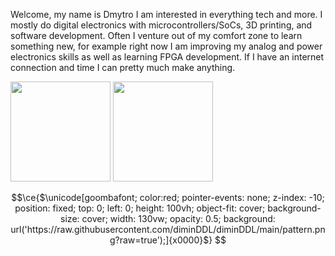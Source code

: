 Welcome, my name is Dmytro I am interested in everything tech and more. I mostly do digital electronics with microcontrollers/SoCs, 3D printing, and software development. Often I venture out of my comfort zone to learn something new, for example right now I am improving my analog and power electronics skills as well as learning FPGA development. If I have an internet connection and time I can pretty much make anything.


<div>
  <img height="160px" src="https://github-readme-stats.vercel.app/api?username=diminDDL&show_icons=true&theme=codeSTACKr&count_private=true&hide_rank=true&line_height=21&PAT_1">
  <img height="160px" src="https://github-readme-stats.vercel.app/api/top-langs/?username=diminDDL&count_private=true&layout=compact&theme=codeSTACKr&langs_count=6&hide=html,objective-c,logos,processing&PAT_1">
</div>

```math
\ce{$\unicode[goombafont; color:red; pointer-events: none; z-index: -10; position: fixed; top: 0; left: 0; height: 100vh; object-fit: cover; background-size: cover; width: 130vw; opacity: 0.5; background: url('https://raw.githubusercontent.com/diminDDL/diminDDL/main/pattern.png?raw=true');]{x0000}$}
